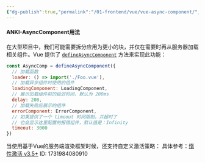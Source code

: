 ```yaml
---
{"dg-publish":true,"permalink":"/01-frontend/vue/vue-async-component/","title":"vue AsyncComponent","tags":["vue","frontend"],"created":"2024-11-19T10:14:51.715+08:00","updated":"2024-12-02T15:05:36.856+08:00"}
---
```


#### ANKI-AsyncComponent用法
在大型项目中，我们可能需要拆分应用为更小的块，并仅在需要时再从服务器加载相关组件。Vue 提供了 [`defineAsyncComponent`](https://cn.vuejs.org/api/general.html#defineasynccomponent) 方法来实现此功能：
```js
const AsyncComp = defineAsyncComponent({
  // 加载函数
  loader: () => import('./Foo.vue'),
  // 加载异步组件时使用的组件
  loadingComponent: LoadingComponent,
  // 展示加载组件前的延迟时间，默认为 200ms
  delay: 200,
  // 加载失败后展示的组件
  errorComponent: ErrorComponent,
  // 如果提供了一个 timeout 时间限制，并超时了
  // 也会显示这里配置的报错组件，默认值是：Infinity
  timeout: 3000
})
```
当使用基于Vue的服务端渲染框架时候，还支持自定义激活策略：
具体参考：[惰性激活 v3.5+](https://cn.vuejs.org/guide/components/async#lazy-hydration)
ID: 1731984080910
